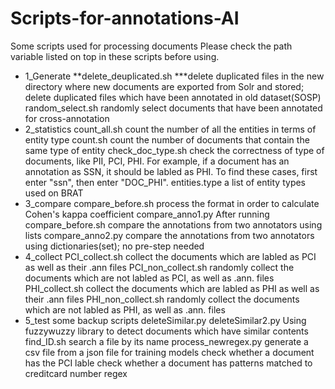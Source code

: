 # Scripts-for-annotations-AI
Some scripts used for processing documents
  Please check the path variable listed on top in these scripts before using.

* 1_Generate
  **delete_deuplicated.sh 
    ***delete duplicated files in the new directory where new documents are exported from Solr and stored; 
    delete duplicated files which have been annotated in old dataset(SOSP)
  random_select.sh 
    randomly select documents that have been annotated for cross-annotation
* 2_statistics
  count_all.sh
    count the number of all the entities in terms of entity type
  count.sh
    count the number of documents that contain the same type of entity
  check_doc_type.sh
     check the correctness of type of documents, like PII, PCI, PHI. For example, if a document has an annotation as SSN, it should be labled as PHI. To find these cases, first enter "ssn", then enter "DOC_PHI".
  entities.type
    a list of entity types used on BRAT
* 3_compare
 compare_before.sh
    process the format in order to calculate Cohen's kappa coefficient
 compare_anno1.py
    After running compare_before.sh
    compare the annotations from two annotators using lists
 compare_anno2.py
    compare the annotations from two annotators using dictionaries(set); no pre-step needed
* 4_collect
  PCI_collect.sh
    collect the documents which are labled as PCI as well as their .ann files
  PCI_non_collect.sh
    randomly collect the documents which are not labled as PCI, as well as .ann. files
  PHI_collect.sh
    collect the documents which are labled as PHI as well as their .ann files
  PHI_non_collect.sh
     randomly collect the documents which are not labled as PHI, as well as .ann. files
* 5_test
  some backup scripts
  deleteSimilar.py
  deleteSimilar2.py
    Using fuzzywuzzy library to detect documents which have similar contents
  find_ID.sh
    search a file by its name
  process_newregex.py
    generate a csv file from a json file for training models
    check whether a document has the PCI lable
    check whether a document has patterns matched to creditcard number regex

   
